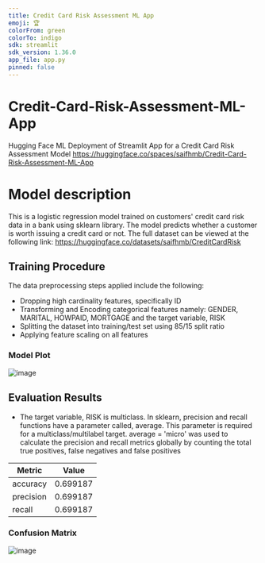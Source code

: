 ```yaml
---
title: Credit Card Risk Assessment ML App
emoji: 🏆
colorFrom: green
colorTo: indigo
sdk: streamlit
sdk_version: 1.36.0
app_file: app.py
pinned: false
---
```

# Credit-Card-Risk-Assessment-ML-App
Hugging Face ML Deployment of Streamlit App for a Credit Card Risk Assessment Model https://huggingface.co/spaces/saifhmb/Credit-Card-Risk-Assessment-ML-App

# Model description

This is a logistic regression model trained on customers' credit card risk data in a bank using sklearn library.
The model predicts whether a customer is worth issuing a credit card or not. The full dataset can be viewed at the following link: https://huggingface.co/datasets/saifhmb/CreditCardRisk


## Training Procedure

The data preprocessing steps applied include the following:
- Dropping high cardinality features, specifically ID
- Transforming and Encoding categorical features namely: GENDER, MARITAL, HOWPAID, MORTGAGE and the target variable, RISK
- Splitting the dataset into training/test set using 85/15 split ratio
- Applying feature scaling on all features
### Model Plot
![image](https://github.com/saifhmb/Credit-Card-Risk-Assessment-ML-App/assets/111028776/99b017ed-4771-462e-8e15-37e454b983be)



## Evaluation Results
- The target variable, RISK is multiclass. In sklearn, precision and recall functions have a parameter called,
average. This parameter is required for a multiclass/multilabel target. average = 'micro' was used to calculate
the precision and recall metrics globally by counting the total true positives, false negatives and false positives

| Metric    |    Value |
|-----------|----------|
| accuracy  | 0.699187 |
| precision | 0.699187 |
| recall    | 0.699187 |
### Confusion Matrix
![image](https://github.com/saifhmb/Credit-Card-Risk-Assessment-ML-App/assets/111028776/66449d90-6a41-4510-93b7-56e496e13140)


